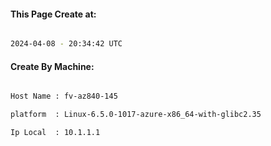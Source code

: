 
   
#### This Page Create at:

```bash

2024-04-08 - 20:34:42 UTC

```

#### Create By Machine:

```bash

Host Name : fv-az840-145

platform  : Linux-6.5.0-1017-azure-x86_64-with-glibc2.35

Ip Local  : 10.1.1.1

```

